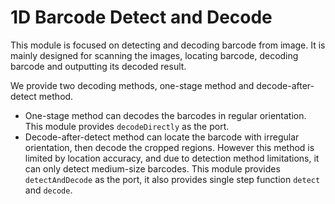 1D Barcode Detect and Decode
======================

This module is focused on detecting and decoding barcode from image. It is mainly designed for scanning the images, locating barcode, decoding barcode and outputting its decoded result.

We provide two decoding methods, one-stage method and decode-after-detect method.

- One-stage method can decodes the barcodes in regular orientation. This module provides `decodeDirectly` as the port.
- Decode-after-detect method can locate the barcode with irregular orientation, then decode the cropped regions. However this method is limited by location accuracy, and due to detection method limitations, it can only detect medium-size barcodes.  This module provides `detectAndDecode` as the port, it also provides single step function `detect` and `decode`.
